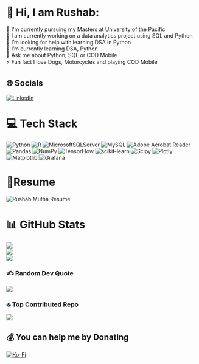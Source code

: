# 💫 Hi, I am Rushab:
🔭 I'm currently pursuing my Masters at University of the Pacific<br>👯 I am currently working on a data analytics project using SQL and Python<br>🤝 I’m looking for help with learning DSA in Python<br>🌱 I’m currently learning DSA, Python<br>💬 Ask me about Python, SQL or COD Mobile<br>⚡ Fun fact I love Dogs, Motorcycles and playing COD Mobile


## 🌐 Socials
[![LinkedIn](https://img.shields.io/badge/LinkedIn-%230077B5.svg?logo=linkedin&logoColor=white)](https://linkedin.com/in/https://www.linkedin.com/in/rushab-mutha-034710155/) 

# 💻 Tech Stack
![Python](https://img.shields.io/badge/python-3670A0?style=for-the-badge&logo=python&logoColor=ffdd54) ![R](https://img.shields.io/badge/r-%23276DC3.svg?style=for-the-badge&logo=r&logoColor=white) ![MicrosoftSQLServer](https://img.shields.io/badge/Microsoft%20SQL%20Server-CC2927?style=for-the-badge&logo=microsoft%20sql%20server&logoColor=white) ![MySQL](https://img.shields.io/badge/mysql-4479A1.svg?style=for-the-badge&logo=mysql&logoColor=white) ![Adobe Acrobat Reader](https://img.shields.io/badge/Adobe%20Acrobat%20Reader-EC1C24.svg?style=for-the-badge&logo=Adobe%20Acrobat%20Reader&logoColor=white) ![Pandas](https://img.shields.io/badge/pandas-%23150458.svg?style=for-the-badge&logo=pandas&logoColor=white) ![NumPy](https://img.shields.io/badge/numpy-%23013243.svg?style=for-the-badge&logo=numpy&logoColor=white) ![TensorFlow](https://img.shields.io/badge/TensorFlow-%23FF6F00.svg?style=for-the-badge&logo=TensorFlow&logoColor=white) ![scikit-learn](https://img.shields.io/badge/scikit--learn-%23F7931E.svg?style=for-the-badge&logo=scikit-learn&logoColor=white) ![Scipy](https://img.shields.io/badge/SciPy-%230C55A5.svg?style=for-the-badge&logo=scipy&logoColor=%white) ![Plotly](https://img.shields.io/badge/Plotly-%233F4F75.svg?style=for-the-badge&logo=plotly&logoColor=white) ![Matplotlib](https://img.shields.io/badge/Matplotlib-%23ffffff.svg?style=for-the-badge&logo=Matplotlib&logoColor=black) ![Grafana](https://img.shields.io/badge/grafana-%23F46800.svg?style=for-the-badge&logo=grafana&logoColor=white)

# 📄Resume
![Rushab Mutha Resume](https://drive.google.com/file/d/1_1AfxZeKlBVNn1l4KJOsEdwP1kgs6bOS/view?usp=drive_link)

# 📊 GitHub Stats
![](https://github-readme-stats.vercel.app/api?username=Baba-Ratilal&theme=dark&hide_border=false&include_all_commits=false&count_private=false)<br/>
![](https://github-readme-streak-stats.herokuapp.com/?user=Baba-Ratilal&theme=dark&hide_border=false)<br/>
![](https://github-readme-stats.vercel.app/api/top-langs/?username=Baba-Ratilal&theme=dark&hide_border=false&include_all_commits=false&count_private=false&layout=compact)

### ✍️ Random Dev Quote
![](https://quotes-github-readme.vercel.app/api?type=horizontal&theme=radical)

### 🔝 Top Contributed Repo
![](https://github-contributor-stats.vercel.app/api?username=Baba-Ratilal&limit=5&theme=dark&combine_all_yearly_contributions=true)

  ## 💰 You can help me by Donating
  [![Ko-Fi](https://img.shields.io/badge/Ko--fi-F16061?style=for-the-badge&logo=ko-fi&logoColor=white)](https://ko-fi.com/ko-fi.com/babaratilal) 

  
<!-- Proudly created with GPRM ( https://gprm.itsvg.in ) -->
